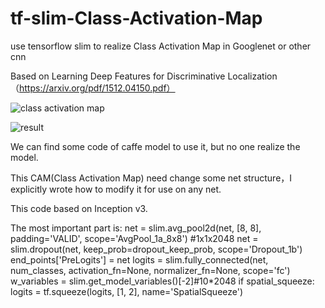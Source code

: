 # tf-slim-Class-Activation-Map
use tensorflow slim to realize  Class Activation Map in  Googlenet or other cnn

Based on Learning Deep Features for Discriminative Localization（https://arxiv.org/pdf/1512.04150.pdf）

![class activation map](https://github.com/wpydcr/tf-slim-Class-Activation-Map/blob/master/img./6874.jpg)

![result](https://github.com/wpydcr/tf-slim-Class-Activation-Map/blob/master/img./20171220111.jpg)

We can find some code of caffe model to use it, but no one realize the model.

This CAM(Class Activation Map) need change some net structure，I explicitly wrote how to modify it for use on any net.

This code based on Inception v3.

The most important part is:
    net = slim.avg_pool2d(net, [8, 8], padding='VALID',
                      scope='AvgPool_1a_8x8') #1x1x2048
    net = slim.dropout(net, keep_prob=dropout_keep_prob, scope='Dropout_1b')
    end_points['PreLogits'] = net
    logits = slim.fully_connected(net, num_classes, activation_fn=None,
                     normalizer_fn=None, scope='fc')
    w_variables = slim.get_model_variables()[-2]#10*2048
    if spatial_squeeze: 
        logits = tf.squeeze(logits, [1, 2], name='SpatialSqueeze')
